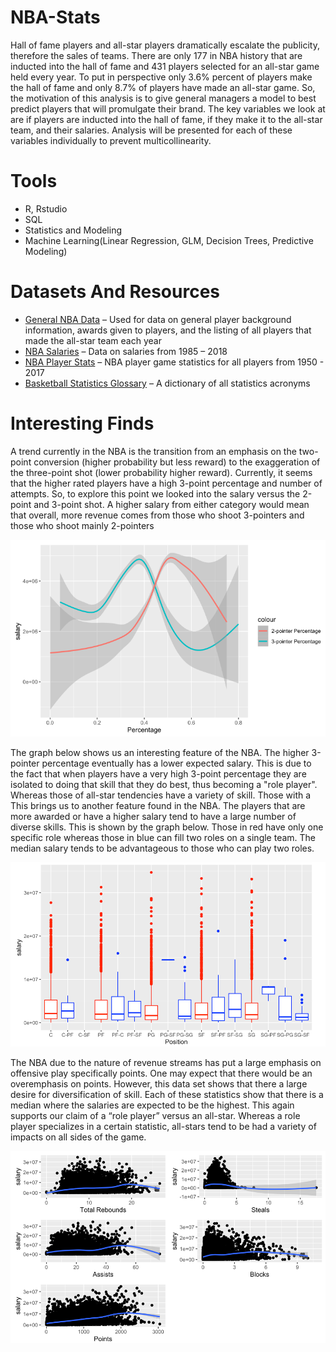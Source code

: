 # NBA-Stats
Hall of fame players and all-star players dramatically escalate the publicity, therefore the sales of teams. There are only 177 in NBA history that are inducted into the hall of fame and 431 players selected for an all-star game held every year. To put in perspective only 3.6% percent of players make the hall of fame and only 8.7% of players have made an all-star game.  So, the motivation of this analysis is to give general managers a model to best predict players that will promulgate their brand. The key variables we look at are if players are inducted into the hall of fame, if they make it to the all-star team, and their salaries. Analysis will be presented for each of these variables individually to prevent multicollinearity.  

# Tools
- R, Rstudio
- SQL 
- Statistics and Modeling
- Machine Learning(Linear Regression, GLM, Decision Trees, Predictive Modeling)

# Datasets And Resources
* [General NBA Data](https://www.kaggle.com/open-source-sports/mens-professional-basketball) – Used for data on general player background information, awards given to players, and the listing of all players that made the all-star team each year
* [NBA Salaries](https://data.world/datadavis/nba-salaries) – Data on salaries from 1985 – 2018
* [NBA Player Stats](https://www.kaggle.com/drgilermo/nba-players-stats) – NBA player game statistics for all players from 1950 - 2017
* [Basketball Statistics Glossary](https://www.basketball-reference.com/about/glossary.html) – A dictionary of all statistics acronyms

# Interesting Finds
A trend currently in the NBA is the transition from an emphasis on the two-point conversion (higher probability but less reward) to the exaggeration of the three-point shot (lower probability higher reward). Currently, it seems that the higher rated players have a high 3-point percentage and number of attempts. So, to explore this point we looked into the salary versus the 2-point and 3-point shot. A higher salary from either category would mean that overall, more revenue comes from those who shoot 3-pointers and those who shoot mainly 2-pointers

![alt text](https://github.com/kwanfucius/NBA-Stats/blob/main/Images/Salary%20and%20Shot%20Type%20Percentage.png)

The graph below shows us an interesting feature of the NBA. The higher 3-pointer percentage eventually has a lower expected salary. This is due to the fact that when players have a very high 3-point percentage they are isolated to doing that skill that they do best, thus becoming a "role player". Whereas those of all-star tendencies have a variety of skill. Those with a This brings us to another feature found in the NBA. The players that are more awarded or have a higher salary tend to have a large number of diverse skills. This is shown by the graph below. Those in red have only one specific role whereas those in blue can fill two roles on a single team. The median salary tends to be advantageous to those who can play two roles. 

![alt text](https://github.com/kwanfucius/NBA-Stats/blob/main/Images/Salary%20and%20Player%20Position.png)

The NBA due to the nature of revenue streams has put a large emphasis on offensive play specifically points. One may expect that there would be an overemphasis on points. However, this data set shows that there a large desire for diversification of skill. Each of these statistics show that there is a median where the salaries are expected to be the highest. This again supports our claim of a “role player” versus an all-star. Whereas a role player specializes in a certain statistic, all-stars tend to be had a variety of impacts on all sides of the game. 

![alt text](https://github.com/kwanfucius/NBA-Stats/blob/main/Images/Salary%20and%20Individual%20Stats.png)

